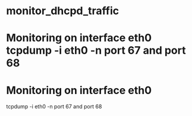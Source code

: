 # monitor_dhcpd_traffic
# Monitoring on interface eth0 tcpdump -i eth0 -n port 67 and port 68


# Monitoring on interface eth0
tcpdump -i eth0 -n port 67 and port 68
